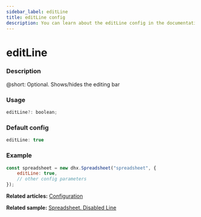 ```yaml
---
sidebar_label: editLine
title: editLine config
description: You can learn about the editLine config in the documentation of the DHTMLX JavaScript Spreadsheet library. Browse developer guides and API reference, try out code examples and live demos, and download a free 30-day evaluation version of DHTMLX Spreadsheet.
---
```


# editLine

### Description

@short: Optional. Shows/hides the editing bar

### Usage

~~~jsx
editLine?: boolean;
~~~

### Default config

~~~jsx
editLine: true
~~~

### Example

~~~jsx {2}
const spreadsheet = new dhx.Spreadsheet("spreadsheet", {
    editLine: true,
    // other config parameters
});
~~~

**Related articles:** [Configuration](configuration.md#editing-bar)

**Related sample:** [Spreadsheet. Disabled Line](https://snippet.dhtmlx.com/unem2jkh)

